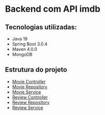 # Backend com API imdb

## Tecnologias utilizadas:
- Java 19
- Spring Boot 3.0.4
- Maven 4.0.0
- MongoDB

## Estrutura do projeto

- [Movie Controller](src/main/java/dev/gusxayk/movies/MovieController.java)
- [Movie Repository](src/main/java/dev/gusxayk/movies/MovieRepository.jav)
- [Movie Service](/src/main/java/dev/gusxayk/movies/MovieService.java)
- [Review Controller](src/main/java/dev/gusxayk/movies/ReviewController.java)
- [Review Repository](src/main/java/dev/gusxayk/movies/ReviewRepository.java)
- [Review Service](src/main/java/dev/gusxayk/movies/ReviewService.java)
